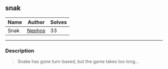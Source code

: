 ## snak
| Name                         | Author                                             | Solves |
|------------------------------|----------------------------------------------------|--------|
| Snak                     | [Nephos](https://github.com/HaraldMR) | 33     |
---
### Description

<blockquote>

Snake has gone turn-based, but the game takes too long...

</blockquote>